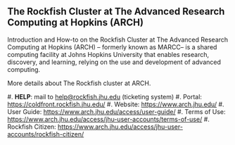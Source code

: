 ## The Rockfish Cluster at The Advanced Research Computing at Hopkins (ARCH)

Introduction and How-to on the Rockfish Cluster at The Advanced Research Computing at Hopkins (ARCH) – formerly known as MARCC– is a shared computing facility at Johns Hopkins University that enables research, discovery, and learning, relying on the use and development of advanced computing.

More details about The Rockfish cluster at ARCH.

#. **HELP**: mail to help@rockfish.jhu.edu (ticketing system)
#. Portal: https://coldfront.rockfish.jhu.edu/
#. Website: https://www.arch.jhu.edu/
#. User Guide: https://www.arch.jhu.edu/access/user-guide/
#. Terms of Use: https://www.arch.jhu.edu/access/jhu-user-accounts/terms-of-use/
#. Rockfish Citizen:  https://www.arch.jhu.edu/access/jhu-user-accounts/rockfish-citizen/

